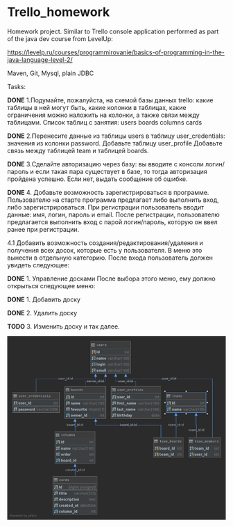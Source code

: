 # Trello_homework
Homework project.
Similar to Trello console application 
performed as part of the java dev course from LevelUp:

https://levelp.ru/courses/programmirovanie/basics-of-programming-in-the-java-language-level-2/

Maven, Git, Mysql, plain JDBC

Tasks:

**DONE**
1.Подумайте, пожалуйста, на схемой базы данных trello: какие таблицы в ней могут быть, какие колонки в таблицах, какие ограничения можно наложить на колонки, а также связи между таблицами.
Список таблиц с занятия:
    users
    boards
    columns
    cards
    
**DONE**
2.Перенесите данные из таблицы users в таблицу user_credentials: значения из колонки password.
Добавьте таблицу user_profile
Добавьте связь между таблицей team и таблицей boards.

**DONE**
3.Сделайте авторизацию через базу: вы вводите с консоли логин/пароль и если такая пара существует в базе, то тогда авторизация пройдена успешно. Если нет, выдать сообщение об ошибке.

**DONE**
4. Добавьте возможность зарегистрироваться в программе.
Пользователю на старте программа предлагает либо выполнить вход, либо зарегистрироваться. При регистрации пользователь вводит данные: имя, логин, пароль и email. После регистрации, пользователю предлагается выполнить вход с парой логин/пароль, которую он ввел ранее при регистрации.


4.1
Добавить возможность создания/редактирования/удаления и получения всех досок, которые есть у пользователя.
В меню это вынести в отдельную категорию. После входа пользователь должен увидеть следующее:
   
   **DONE**
    1. Управление досками
После выбора этого меню, ему должно открыться следующее меню:
    
   **DONE**
    1. Добавить доску
    
   **DONE**
    2. Удалить доску
   
   **TODO**
    3. Изменить доску
      и так далее. 

![db diagram](db_diagram.png)
